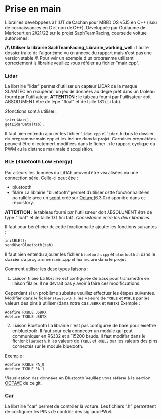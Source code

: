 # Prise en main

Librairies développées à l'IUT de Cachan pour MBED OS v5.15 en C++ (issu de connaissances en C et non de C++).
Développée par Guillaume de Maricourt en 2021/22 sur le projet SaphTeamRacing, course de voiture autonomes.

**/!\ Utiliser la librairie SaphTeamRacing_Librairie_working_well** : l'autre dossier traite de l'algorithme vu en annexe du rapport mais n'est pas une version stable
/!\ Pour voir un exemple d'un programme utilisant correctement la librairie veuillez vous référer au fichier "main.cpp".


### Lidar
La librairie "lidar" permet d'utiliser un capteur LiDAR de la marque SLAMTEC en récupérant un jeu de données au degré prêt dans un tableau fourni par l'utilisateur.
**ATTENTION :** le tableau fourni par l'utilisateur doit ABSOLUMENT être de type "float" et de taille 181 (ici tab).

2fonctions sont à utiliser :
```
initLidar();
getLidarData(tab);
```
Il faut bien entendu ajouter les fichier `lidar.cpp` et `lidar.h` dans le dossier du programme main.cpp et les inclure dans le projet.
Certaines propriétées peuvent être directement modifiées dans le ficher .h le rapport cyclique du PWM ou la distance maximale d'acquisition.


### BLE (Bluetooth Low Energy)
Par ailleurs les données du LiDAR peuvent être visualisées via une connection série. Celle-ci peut être :
- bluetooth
- filaire
La librairie "bluetooth" permet d'utiliser cette fonctionnalité en parrallèle avec un [script](https://github.com/Widelx/saphteamracing/tree/main/Octave) créé sur [Octave](https://www.gnu.org/software/octave/index)(6.3.0) disponible dans ce repoistory.

**ATTENTION :** le tableau fourni par l'utilisateur doit ABSOLUMENT être de type "float" et de taille 181 (ici tab).
_Consistance entre les deux librairies._

Il faut pour bénéficier de cette fonctionnalité ajouter les fonctions suivantes :
```
initBLE();
sendOverBluetooth(tab);
```
Il faut bien entendu ajouter les fichier `bluetooth.cpp` et `bluetooth.h` dans le dossier du programme main.cpp et les inclure dans le projet.

Comment utiliser les deux types liaisons :
1. Liaison filaire
La librairie est configurée de base pour transmettre en liaison filaire. Il ne devrait pas y avoir à faire ces modificcations. 

Cependant si un problème subsiste veuillez effectuer les étapes suivantes.
Modifier dans le fichier `bluetooth.h` les valeurs de `TXBLE` et `RXBLE` par les valeurs des pins à utiliser (dans notre cas `USBRX` et `USBTX`)
Exemple :
```
#define RXBLE USBRX
#define TXBLE USBTX
```

2. Liaison Bluetooth
La librairie n'est pas configurée de base pour émettre en bluetooth. Il faut pour cela connecter un module qui peut communiquer en RS232 et à 115200 bauds.
Il faut modifier dans le fichier `bluetooth.h` les valeurs de `TXBLE` et `RXBLE` par les valeurs des pins connectés sur le module bluetooth.

Exemple :
```
#define RXBLE PA_0
#define TXBLE PA_1
```

Visualisation des données en Bluetooth 
Veuillez vous référer à la section [OCTAVE](https://github.com/Widelx/saphteamracing/tree/main/Octave) de ce git.

### Car
La librairie "car" permet de contrôler la voiture. Les fichiers ".h" permettent de configurer les PINs de contrôle des signaux PWM.
